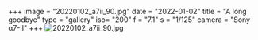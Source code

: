 +++
image = "20220102_a7ii_90.jpg"
date = "2022-01-02"
title = "A long goodbye"
type = "gallery"
iso= "200"
f = "7.1"
s = "1/125"
camera = "Sony α7-II"
+++
![20220102_a7ii_90.jpg](/images/20220102_a7ii_90.jpg)